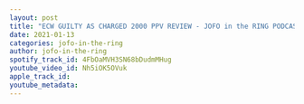 ```yaml
---
layout: post
title: "ECW GUILTY AS CHARGED 2000 PPV REVIEW - JOFO in the RING PODCAST #37"
date: 2021-01-13
categories: jofo-in-the-ring
author: jofo-in-the-ring
spotify_track_id: 4FbOaMVH3SN68bDudmMHug
youtube_video_id: Nh5iOK5OVuk
apple_track_id: 
youtube_metadata: 
---
```


